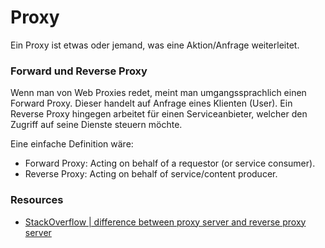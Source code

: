 # Proxy

Ein Proxy ist etwas oder jemand, was eine Aktion/Anfrage weiterleitet.

### Forward und Reverse Proxy

Wenn man von Web Proxies redet, meint man umgangssprachlich einen Forward Proxy. Dieser handelt auf Anfrage eines Klienten (User).
Ein Reverse Proxy hingegen arbeitet für einen Serviceanbieter, welcher den Zugriff auf seine Dienste steuern möchte.

Eine einfache Definition wäre:
* Forward Proxy: Acting on behalf of a requestor (or service consumer). 
* Reverse Proxy: Acting on behalf of service/content producer. 


### Resources
* [StackOverflow | difference between proxy server and reverse proxy server](http://stackoverflow.com/questions/224664/difference-between-proxy-server-and-reverse-proxy-server#366212)